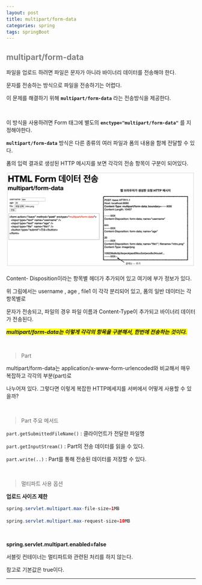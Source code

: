 ```yaml
---
layout: post
title: multipart/form-data
categories: spring
tags: springBoot
---
```


## <span style="color:gray">multipart/form-data</span>

파일을 업로드 하려면 파일은 문자가 아니라 바이너리 데이터를 전송해야 한다.

문자를 전송하는 방식으로 파일을 전송하기는 어렵다. 

이 문제를 해결하기 위해 **`multipart/form-data`** 라는 전송방식을 제공한다.
 
<br>
 
이 방식을 사용하려면 Form 태그에 별도의 **`enctype="multipart/form-data"`** 를 지정해야한다.

**`multipart/form-data`** 방식은 다른 종류의 여러 파일과 폼의 내용을 함께 전달할 수 있다.

폼의 입력 결과로 생성된 HTTP 메시지를 보면 각각의 전송 항목이 구분이 되어있다. 

<img src="/assets/img/spring/multipart.png">

Content- Disposition이라는 항목별 헤더가 추가되어 있고 여기에 부가 정보가 있다. 

위 그림에서는 username , age , file1 이 각각 분리되어 있고, 폼의 일반 데이터는 각 항목별로 

문자가 전송되고, 파일의 경우 파일 이름과 Content-Type이 추가되고 바이너리 데이터가 전송된다.

***<span style="background-color:yellow">multipart/form-data는 이렇게 각각의 항목을 구분해서, 한번에 전송하는 것이다.</span>***

<br>

> Part

multipart/form-data는 application/x-www-form-urlencoded와 비교해서 매우 복잡하고 각각의 부분(part)로

나누어져 있다. 그렇다면 이렇게 복잡한 HTTP메세지를 서버에서 어떻게 사용할 수 있을까?

<br>

> Part 주요 메서드

`part.getSubmittedFileName()` : 클라이언트가 전달한 파일명

`part.getInputStream()` : Part의 전송 데이터를 읽을 수 있다.

`part.write(..)` : Part를 통해 전송된 데이터를 저장할 수 있다.


<br>

> 멀티파트 사용 옵션

**업로드 사이즈 제한**

```java
spring.servlet.multipart.max-file-size=1MB

spring.servlet.multipart.max-request-size=10MB
```

<br>

**spring.servlet.multipart.enabled=false**

서블릿 컨테이너는 멀티파트와 관련된 처리를 하지 않는다.

참고로 기본값은 true이다.

---